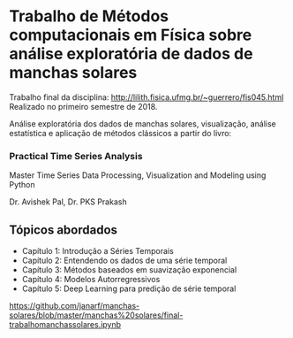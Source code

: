 # Trabalho de Métodos computacionais em Física sobre análise exploratória de dados de manchas solares 

Trabalho final da disciplina: http://lilith.fisica.ufmg.br/~guerrero/fis045.html
Realizado no primeiro semestre de 2018.

Análise exploratória dos dados de manchas solares, visualização, análise estatística e aplicação de métodos clássicos a partir do livro: 

### Practical Time Series Analysis
Master Time Series Data Processing, Visualization and Modeling using Python

Dr. Avishek Pal, Dr. PKS Prakash

## Tópicos abordados
- Capítulo 1: Introdução a Séries Temporais
- Capítulo 2: Entendendo os dados de uma série temporal
- Capítulo 3: Métodos baseados em suavização exponencial
- Capítulo 4: Modelos Autorregressivos
- Capítulo 5: Deep Learning para predição de série temporal


https://github.com/janarf/manchas-solares/blob/master/manchas%20solares/final-trabalhomanchassolares.ipynb
